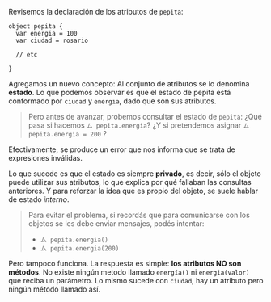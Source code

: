 Revisemos la declaración de los atributos de `pepita`:

```wollok
object pepita {
  var energia = 100
  var ciudad = rosario

  // etc

}
```
Agregamos un nuevo concepto: Al conjunto de atributos se lo denomina **estado**. Lo que podemos observar es que el estado de pepita está conformado por `ciudad` y `energia`, dado que son sus atributos. 

> Pero antes de avanzar, probemos consultar el estado de `pepita`:
> ¿Qué pasa si hacemos  `ム pepita.energia`?
> ¿Y si pretendemos asignar `ム pepita.energia = 200` ? 

Efectivamente, se produce un error que nos informa que se trata de expresiones inválidas.

Lo que sucede es que el estado es siempre **privado**, es decir, sólo el objeto puede utilizar sus atributos, lo que explica por qué fallaban las consultas anteriores. Y para reforzar la idea que es propio del objeto, se suele hablar de estado _interno_. 

> Para evitar el problema, si recordás que para comunicarse con los objetos se les debe enviar mensajes, podés intentar: 
> * `ム pepita.energia()`
> * `ム pepita.energia(200)`

Pero tampoco funciona. La respuesta es simple: **los atributos NO son métodos**. No existe ningún metodo llamado `energía()` ni `energia(valor)` que reciba un parámetro. Lo mismo sucede con `ciudad`, hay un atributo pero ningún método llamado así.
